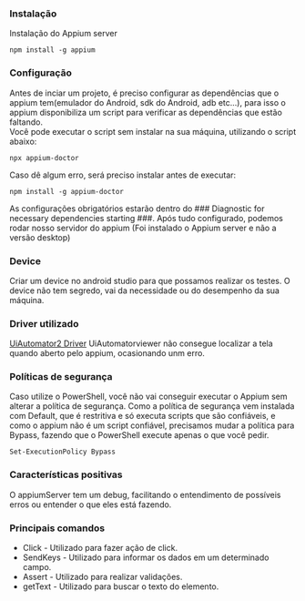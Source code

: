 ### Instalação
Instalação do Appium server
```hash
npm install -g appium
```

### Configuração 
Antes de inciar um projeto, é preciso configurar as dependências que o appium tem(emulador do Android, sdk do Android, adb etc...), para isso o appium disponibiliza um script para verificar as dependências que estão faltando. </br>
Você pode executar o script sem instalar na sua máquina, utilizando o script abaixo:
```hash
npx appium-doctor
```
Caso dê algum erro, será preciso instalar antes de executar:
```hash
npm install -g appium-doctor
```
As configurações obrigatórios estarão dentro do ### Diagnostic for necessary dependencies starting ###. 
Após tudo configurado, podemos rodar nosso servidor do appium (Foi instalado o Appium server e não a versão desktop)

### Device
Criar um device no android studio para que possamos realizar os testes. O device não tem segredo, vai da necessidade ou do desempenho da sua máquina. 

### Driver utilizado
<a href="http://appium.io/docs/en/drivers/android-uiautomator2/index.html"> UiAutomator2 Driver</a>
UiAutomatorviewer não consegue localizar a tela quando aberto pelo appium, ocasionando unm erro.

### Políticas de segurança
Caso utilize o PowerShell, você não vai conseguir executar o Appium sem alterar a política de segurança. Como a política de segurança vem instalada com Default, que é restritiva e só executa scripts que são confiáveis, e como o appium não é um script confiável, precisamos mudar a política para Bypass, fazendo que o PowerShell execute apenas o que você pedir.
```hash
Set-ExecutionPolicy Bypass
```

### Características positivas
O appiumServer tem um debug, facilitando o entendimento de possíveis erros ou entender o que eles está fazendo.


### Principais comandos
* Click - Utilizado para fazer ação de click. 
* SendKeys -  Utilizado para informar os dados em um determinado campo.
* Assert - Utilizado para realizar validações.
* getText - Utilizado para buscar o texto do elemento.